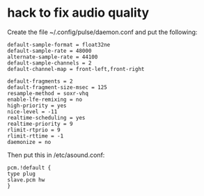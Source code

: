 # hack to fix audio quality

Create the file ~/.config/pulse/daemon.conf and put the following: 
```
default-sample-format = float32ne
default-sample-rate = 48000
alternate-sample-rate = 44100
default-sample-channels = 2
default-channel-map = front-left,front-right

default-fragments = 2
default-fragment-size-msec = 125
resample-method = soxr-vhq
enable-lfe-remixing = no
high-priority = yes
nice-level = -11
realtime-scheduling = yes
realtime-priority = 9
rlimit-rtprio = 9
rlimit-rttime = -1
daemonize = no
```

Then put this in /etc/asound.conf:
```
pcm.!default {
type plug
slave.pcm hw
}
```
